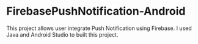 # FirebasePushNotification-Android

This project allows user integrate Push Notification using Firebase. I used Java and Android Studio to built this project.

